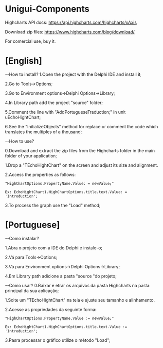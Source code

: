 # Unigui-Components

Highcharts API docs: https://api.highcharts.com/highcharts/xAxis

Download zip files: https://www.highcharts.com/blog/download/

For comercial use, buy it.

# [English]

--How to install?
1.Open the project with the Delphi IDE and install it;

2.Go to Tools->Options;

3.Go to Environment options->Delphi Options->Library;

4.In Library path add the project "source" folder;

5.Comment the line with "AddPortugueseTraduction;" in unit uEchoHightChart;

6.See the "InitializeObjects" method for replace or comment the code which translates the multiples of a thousand;


--How to use?

0.Download and extract the zip files from the Highcharts folder in the main folder of your application;

1.Drop a "TEchoHightChart" on the screen and adjust its size and alignment.

2.Access the properties as follows:

    "HighChartOptions.PropertyName.Value: = newValue;"
    
    Ex: EchoHightChart1.HighChartOptions.title.text.Value: = 'Introduction';
    
3.To process the graph use the "Load" method;



# [Portuguese]

--Como instalar?

1.Abra o projeto com a IDE do Delphi e instale-o;

2.Vá para Tools->Options;

3.Vá para Environment options->Delphi Options->Library;

4.Em Library path adicione a pasta "source "do projeto;


--Como usar?
0.Baixar e etrar os arquivos da pasta Highcharts na pasta principal da sua aplicação;

1.Solte um "TEchoHightChart" na tela e ajuste seu tamanho e alinhamento.

2.Acesse as propriedades da seguinte forma:

    "HighChartOptions.PropertyName.Value := newValue;"
    
    Ex: EchoHightChart1.HighChartOptions.title.text.Value := 'Introduction';
    
3.Pasra processar o gráfico utilize o método "Load";
